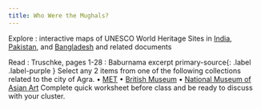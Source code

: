 ```yaml
---
title: Who Were the Mughals?
---
```


Explore 
: interactive maps of UNESCO World Heritage Sites in [India](http://whc.unesco.org/en/statesparties/IN), [Pakistan](http://whc.unesco.org/en/statesparties/pk), and [Bangladesh](http://whc.unesco.org/en/statesparties/bd) and related documents

Read
: Truschke, pages 1-28 
:  Baburnama excerpt primary-source{: .label .label-purple }
Select any 2 items from one of the following collections related to the city of Agra.
•	[MET](https://www.metmuseum.org/)
•	[British Museum](https://www.britishmuseum.org/)
•	[National Museum of Asian Art](https://asia.si.edu/)
Complete quick worksheet before class and be ready to discuss with your cluster.
